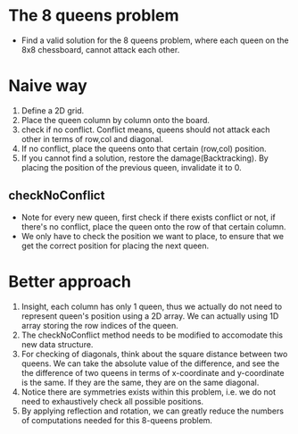 # The 8 queens problem
- Find a valid solution for the 8 queens problem, where each queen on the 8x8 chessboard, cannot attack each other.

# Naive way
1. Define a 2D grid.
2. Place the queen column by column onto the board.
3. check if no conflict. Conflict means, queens should not attack each other in terms of row,col and diagonal.
4. If no conflict, place the queens onto that certain (row,col) position.
5. If you cannot find a solution, restore the damage(Backtracking). By placing the position of the previous queen, invalidate it to 0.

## checkNoConflict
- Note for every new queen, first check if there exists conflict or not, if there's no conflict, place the queen onto the row of that certain column.
- We only have to check the position we want to place, to ensure that we get the correct position for placing the next queen.

# Better approach
1. Insight, each column has only 1 queen, thus we actually do not need to represent queen's position using a 2D array. We can actually using 1D array storing the row indices of the queen.
2. The checkNoConflict method needs to be modified to accomodate this new data structure.
3. For checking of diagonals, think about the square distance between two queens. We can take the absolute value of the difference, and see the the difference of two queens in terms of x-coordinate and y-coordinate is the same. If they are the same, they are on the same diagonal.
4. Notice there are symmetries exists within this problem, i.e. we do not need to exhaustively check all possible positions.
5. By applying reflection and rotation, we can greatly reduce the numbers of computations needed for this 8-queens problem.